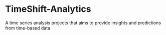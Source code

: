 # TimeShift-Analytics
A time series analysis projects that aims to provide insights and predictions from time-based data

